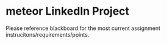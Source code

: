 # meteor LinkedIn Project

<p>Please reference blackboard for the most current assignment instrucitons/requirements/points.</p>


